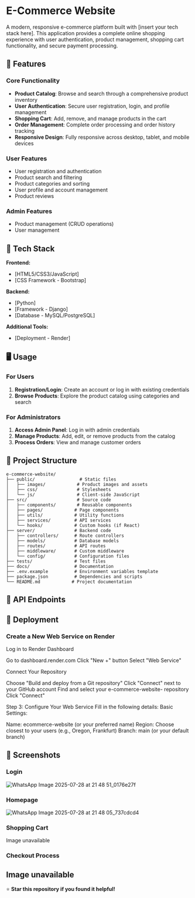 # E-Commerce Website

A modern, responsive e-commerce platform built with [insert your tech stack here]. 
This application provides a complete online shopping experience with user authentication, product management, shopping cart functionality, and secure payment processing.

## 🌟 Features

### Core Functionality
- **Product Catalog**: Browse and search through a comprehensive product inventory
- **User Authentication**: Secure user registration, login, and profile management
- **Shopping Cart**: Add, remove, and manage products in the cart
- **Order Management**: Complete order processing and order history tracking
- **Responsive Design**: Fully responsive across desktop, tablet, and mobile devices

### User Features
- User registration and authentication
- Product search and filtering
- Product categories and sorting
- User profile and account management
- Product reviews

### Admin Features
- Product management (CRUD operations)
- User management

## 🚀 Tech Stack

**Frontend:**
- [HTML5/CSS3/JavaScript]
- [CSS Framework - Bootstrap]

**Backend:**
- [Python]
- [Framework - Django]
- [Database - MySQL/PostgreSQL]

**Additional Tools:**
- [Deployment - Render]

## 🖥️ Usage

### For Users
1. **Registration/Login**: Create an account or log in with existing credentials
2. **Browse Products**: Explore the product catalog using categories and search

### For Administrators
1. **Access Admin Panel**: Log in with admin credentials
2. **Manage Products**: Add, edit, or remove products from the catalog
3. **Process Orders**: View and manage customer orders


## 📁 Project Structure

```
e-commerce-website/
├── public/                 # Static files
│   ├── images/            # Product images and assets
│   ├── css/               # Stylesheets
│   └── js/                # Client-side JavaScript
├── src/                   # Source code
│   ├── components/        # Reusable components
│   ├── pages/            # Page components
│   ├── utils/            # Utility functions
│   ├── services/         # API services
│   └── hooks/            # Custom hooks (if React)
├── server/               # Backend code
│   ├── controllers/      # Route controllers
│   ├── models/           # Database models
│   ├── routes/           # API routes
│   ├── middleware/       # Custom middleware
│   └── config/           # Configuration files
├── tests/                # Test files
├── docs/                 # Documentation
├── .env.example          # Environment variables template
├── package.json          # Dependencies and scripts
└── README.md            # Project documentation
```

## 🔧 API Endpoints

## 🚀 Deployment

### Create a New Web Service on Render

Log in to Render Dashboard

Go to dashboard.render.com
Click "New +" button
Select "Web Service"


Connect Your Repository

Choose "Build and deploy from a Git repository"
Click "Connect" next to your GitHub account
Find and select your e-commerce-website- repository
Click "Connect"



Step 3: Configure Your Web Service
Fill in the following details:
Basic Settings:

Name: ecommerce-website (or your preferred name)
Region: Choose closest to your users (e.g., Oregon, Frankfurt)
Branch: main (or your default branch)



## 📸 Screenshots

### Login
![WhatsApp Image 2025-07-28 at 21 48 51_0176e27f](https://github.com/user-attachments/assets/06941fd0-b667-42b5-ba8e-8a674ca74f9b)

### Homepage
![WhatsApp Image 2025-07-28 at 21 48 05_737cdcd4](https://github.com/user-attachments/assets/32dcdf0b-f996-4fc5-929f-07803e707736)


### Shopping Cart
Image unavailable

### Checkout Process
Image unavailable
---

⭐ **Star this repository if you found it helpful!**
